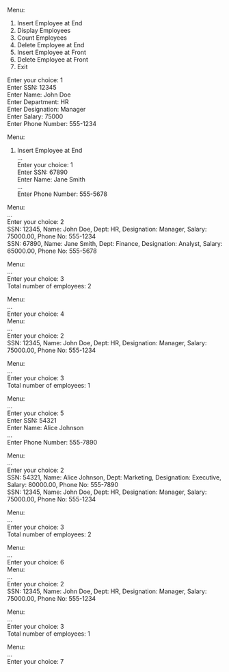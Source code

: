 Menu: 
1. Insert Employee at End 
2. Display Employees 
3. Count Employees 
4. Delete Employee at End 
5. Insert Employee at Front 
6. Delete Employee at Front 
7. Exit 
   
Enter your choice: 1 \
Enter SSN: 12345 \
Enter Name: John Doe \
Enter Department: HR \
Enter Designation: Manager \
Enter Salary: 75000 \
Enter Phone Number: 555-1234 

Menu:
1. Insert Employee at End  \
... \
Enter your choice: 1 \
Enter SSN: 67890 \
Enter Name: Jane Smith \
... \
Enter Phone Number: 555-5678

Menu: \
... \
Enter your choice: 2 \
SSN: 12345, Name: John Doe, Dept: HR, Designation: Manager, Salary: 75000.00, Phone No: 555-1234 \
SSN: 67890, Name: Jane Smith, Dept: Finance, Designation: Analyst, Salary: 65000.00, Phone No: 555-5678 

Menu: \
... \
Enter your choice: 3 \
Total number of employees: 2 

Menu: \
... \
Enter your choice: 4 \
Menu: \
... \
Enter your choice: 2 \
SSN: 12345, Name: John Doe, Dept: HR, Designation: Manager, Salary: 75000.00, Phone No: 555-1234 

Menu: \
... \
Enter your choice: 3 \
Total number of employees: 1 

Menu: \
... \
Enter your choice: 5 \
Enter SSN: 54321 \
Enter Name: Alice Johnson \
... \
Enter Phone Number: 555-7890 

Menu: \
... \
Enter your choice: 2 \
SSN: 54321, Name: Alice Johnson, Dept: Marketing, Designation: Executive, Salary: 80000.00, Phone No: 555-7890 \
SSN: 12345, Name: John Doe, Dept: HR, Designation: Manager, Salary: 75000.00, Phone No: 555-1234

Menu: \
... \
Enter your choice: 3 \
Total number of employees: 2 

Menu: \
... \
Enter your choice: 6 \
Menu: \
... \
Enter your choice: 2 \
SSN: 12345, Name: John Doe, Dept: HR, Designation: Manager, Salary: 75000.00, Phone No: 555-1234 

Menu: \
... \
Enter your choice: 3 \
Total number of employees: 1

Menu: \
... \
Enter your choice: 7
